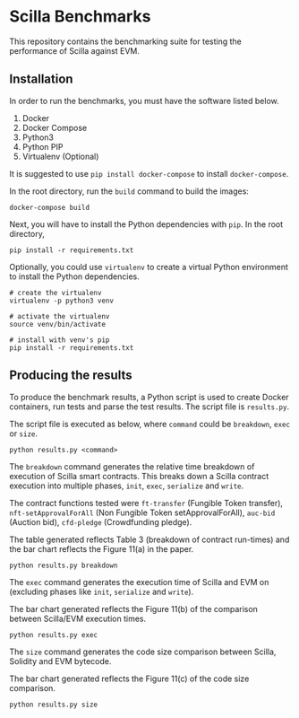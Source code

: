 # Scilla Benchmarks

This repository contains the benchmarking suite for testing the performance of Scilla against EVM.

## Installation

In order to run the benchmarks, you must have the software listed below.

1. Docker
2. Docker Compose
3. Python3
4. Python PIP
5. Virtualenv (Optional)

It is suggested to use `pip install docker-compose` to install `docker-compose`.

In the root directory, run the `build` command to build the images:

```
docker-compose build
```

Next, you will have to install the Python dependencies with `pip`. In the root directory,

```
pip install -r requirements.txt
```

Optionally, you could use `virtualenv` to create a virtual Python environment to install the Python dependencies.

```
# create the virtualenv
virtualenv -p python3 venv

# activate the virtualenv
source venv/bin/activate

# install with venv's pip
pip install -r requirements.txt
```

## Producing the results

To produce the benchmark results, a Python script is used to create Docker containers, run tests and parse the test results. The script file is `results.py`.

The script file is executed as below, where `command` could be `breakdown`, `exec` or `size`.

```
python results.py <command>
```

The `breakdown` command generates the relative time breakdown of execution of Scilla smart contracts. This breaks down a Scilla contract execution into multiple phases, `init`, `exec`, `serialize` and `write`.

The contract functions tested were `ft-transfer` (Fungible Token transfer), `nft-setApprovalForAll` (Non Fungible Token setApprovalForAll), `auc-bid` (Auction bid), `cfd-pledge` (Crowdfunding pledge).

The table generated reflects Table 3 (breakdown of contract run-times) and the bar chart reflects the Figure 11(a) in the paper.

```
python results.py breakdown
```

The `exec` command generates the execution time of Scilla and EVM on (excluding phases like `init`, `serialize` and `write`).

The bar chart generated reflects the Figure 11(b) of the comparison between Scilla/EVM execution times.

```
python results.py exec
```

The `size` command generates the code size comparison between Scilla, Solidity and EVM bytecode.

The bar chart generated reflects the Figure 11(c) of the code size comparison.

```
python results.py size
```
